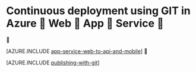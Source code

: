 <properties 
	pageTitle="Continuous deployment using GIT in Azure App Service" 
	description="Learn how to use Git to publish an Azure web app, and then enable continuous deployment from Bitbucket, CodePlex, Dropbox, GitHub, or Mercurial." 
	services="app-service" 
	documentationCenter=".net" 
	authors="cephalin" 
	manager="wpickett" 
	editor="mollybos"/>

<tags
	ms.service="app-service"
	ms.date="02/26/2016"
	wacn.date=""/>

# Continuous deployment using GIT in Azure  Web  App  Service 


[AZURE.INCLUDE [app-service-web-to-api-and-mobile](../includes/app-service-web-to-api-and-mobile.md)]


[AZURE.INCLUDE [publishing-with-git](../includes/publishing-with-git.md)]
 
